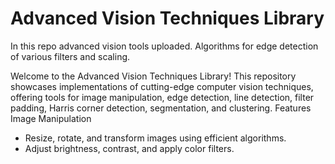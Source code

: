 # Advanced Vision Techniques Library
In this repo advanced vision tools uploaded.
Algorithms for edge detection of various filters and scaling.

Welcome to the Advanced Vision Techniques Library! This repository showcases implementations of cutting-edge computer vision techniques, offering tools for image manipulation, edge detection, line detection, filter padding, Harris corner detection, segmentation, and clustering.
Features
Image Manipulation
- Resize, rotate, and transform images using efficient algorithms.
- Adjust brightness, contrast, and apply color filters.
